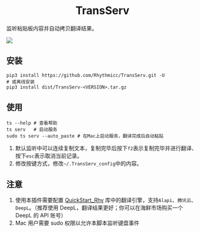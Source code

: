<h1 style="text-align: center"> TransServ </h1>

监听粘贴板内容并自动拷贝翻译结果。

![](https://cos.rhythmlian.cn/ImgBed/579ccb0a5e33aca05e88ee5928524788.png)

## 安装

```shell
pip3 install https://github.com/Rhythmicc/TransServ.git -U
# 或离线安装
pip3 install dist/TransServ-<VERSION>.tar.gz
```

## 使用

```shell
ts --help # 查看帮助
ts serv   # 启动服务
sudo ts serv --auto_paste # 在Mac上启动服务，翻译完成后自动粘贴
```

1. 默认监听中可以连续复制文本，复制完毕后按下`f2`表示复制完毕并进行翻译、按下`esc`表示取消当前记录。
2. 修改按键方式，修改`~/.TransServ_config`中的内容。

## 注意

1. 使用本插件需要配置 [QuickStart_Rhy](https://github.com/Rhythmicc/qs) 库中的翻译引擎，支持`Alapi`、`腾讯云`、`DeepL`。（推荐使用 DeepL，翻译结果更好；你可以在海鲜市场购买一个 DeepL 的 API 账号）
2. Mac 用户需要 sudo 权限以允许本脚本监听键盘事件
